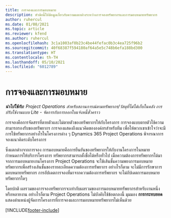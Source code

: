 ```yaml
---
title: การจองและการมอบหมาย
description: หัวข้อนี้ให้ข้อมูลเกี่ยวกับความแตกต่างระหว่างการจองทรัพยากรและการมอบหมายทรัพยากร
author: ruhercul
ms.date: 01/08/2021
ms.topic: article
ms.reviewer: kfend
ms.author: ruhercul
ms.openlocfilehash: 3c1a1003af0b23c4be44fefac0b3c4ea725f96b2
ms.sourcegitcommit: 40f68387f594180af64a5e5c748b6efa188bd300
ms.translationtype: HT
ms.contentlocale: th-TH
ms.lasthandoff: 05/10/2021
ms.locfileid: "6012789"
---
```

# <a name="bookings-vs-assignments"></a>การจองและการมอบหมาย

_**นำไปใช้กับ:** Project Operations สำหรับสถานการณ์ตามทรัพยากร/วัสดุที่ไม่ได้เก็บในคลัง การปรับใช้งานแบบ Lite - จัดการกับการออกใบแจ้งหนี้ชั่วคราว_

การจองคือการจัดสรรที่ตายตัวและไม่ตายตัวของทรัพยากรให้กับโครงการ การจองแบบตายตัวใช้ความสามารถรองรับของทรัพยากร การจองแสดงถึงแนวคิดขององค์กรสำหรับทีม เพื่อให้พวกเขาเข้าใจว่าจะมีการใช้ทรัพยากรอย่างไรในโครงการต่าง ๆ Dynamics 365 Project Operations พิจารณาการจองแนวคิดระดับโครงการ 

ซึ่งแตกต่างจากการจอง การมอบหมายคือการยืนยันของทรัพยากรให้กับงานโครงการในหมายกำหนดการให้บริการโครงการ ทรัพยากรสามารถตั้งชื่อได้หรือทั่วไป  เมื่อความต้องการทรัพยากรได้มาจากการมอบหมายงานโครงการ Project Operations จะใช้เส้นชั้นความพยงการมอบหมายทรัพยากรเพื่อสร้างเส้นชั้นของรายละเอียดความต้องการทรัพยากร อย่างไรก็ตาม จะไม่มีการรักษาการมอบหมายทรัพยากร การอัปเดตการจองที่มาจากความต้องการทรัพยากร จะไม่อัปเดตการมอบหมายทรัพยากรใดๆ

โดยปกติ ผลรวมของการจองทรัพยากรจะเท่ากับผลรวมของการมอบหมายทรัพยากรสำหรับงานหนึ่งหรือหลายงาน อย่างไรก็ตาม Project Operations ไม่บังคับใช้ข้อตกลงนี้ มุมมอง **การกระทบยอด** แสดงตำแหน่งผู้จัดการโครงการที่การจองและการมอบหมายทรัพยากรไม่เห็นด้วย




[!INCLUDE[footer-include](../includes/footer-banner.md)]